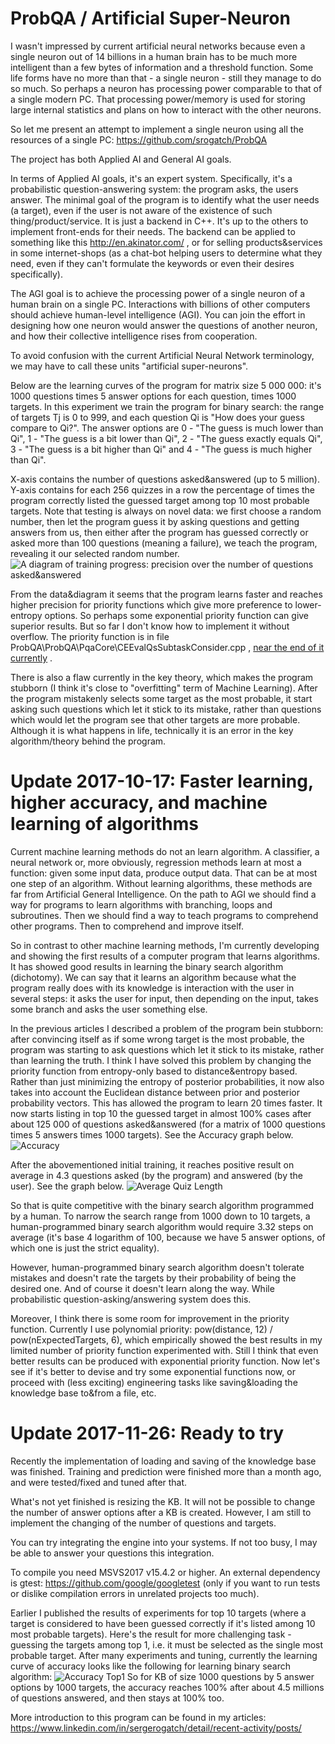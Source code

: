 # ProbQA / Artificial Super-Neuron
I wasn't impressed by current artificial neural networks because even a single neuron out of 14 billions in a human brain has to be much more intelligent than a few bytes of information and a threshold function. Some life forms have no more than that - a single neuron - still they manage to do so much. So perhaps a neuron has processing power comparable to that of a single modern PC. That processing power/memory is used for storing large internal statistics and plans on how to interact with the other neurons.

So let me present an attempt to implement a single neuron using all the resources of a single PC: https://github.com/srogatch/ProbQA

The project has both Applied AI and General AI goals.

In terms of Applied AI goals, it's an expert system. Specifically, it's a probabilistic question-answering system: the program asks, the users answer. The minimal goal of the program is to identify what the user needs (a target), even if the user is not aware of the existence of such thing/product/service. It is just a backend in C++. It's up to the others to implement front-ends for their needs. The backend can be applied to something like this http://en.akinator.com/ , or for selling products&services in some internet-shops (as a chat-bot helping users to determine what they need, even if they can't formulate the keywords or even their desires specifically).

The AGI goal is to achieve the processing power of a single neuron of a human brain on a single PC. Interactions with billions of other computers should achieve human-level intelligence (AGI). You can join the effort in designing how one neuron would answer the questions of another neuron, and how their collective intelligence rises from cooperation.

To avoid confusion with the current Artificial Neural Network terminology, we may have to call these units "artificial super-neurons".

Below are the learning curves of the program for matrix size 5 000 000: it's 1000 questions times 5 answer options for each question, times 1000 targets. In this experiment we train the program for binary search: the range of targets Tj is 0 to 999, and each question Qi is "How does your guess compare to Qi?". The answer options are 0 - "The guess is much lower than Qi", 1 - "The guess is a bit lower than Qi", 2 - "The guess exactly equals Qi", 3 - "The guess is a bit higher than Qi" and 4 - "The guess is much higher than Qi".

X-axis contains the number of questions asked&answered (up to 5 million). Y-axis contains for each 256 quizzes in a row the percentage of times the program correctly listed the guessed target among top 10 most probable targets. Note that testing is always on novel data: we first choose a random number, then let the program guess it by asking questions and getting answers from us, then either after the program has guessed correctly or asked more than 100 questions (meaning a failure), we teach the program, revealing it our selected random number.
![A diagram of training progress: precision over the number of questions asked&answered](https://raw.githubusercontent.com/srogatch/ProbQA/master/ProbQA/Notes/Metrics/TrainingProgress/AllPriorities.jpg)

From the data&diagram it seems that the program learns faster and reaches higher precision for priority functions which give more preference to lower-entropy options. So perhaps some exponential priority function can give superior results. But so far I don't know how to implement it without overflow. The priority function is in file ProbQA\ProbQA\PqaCore\CEEvalQsSubtaskConsider.cpp , [near the end of it currently](https://github.com/srogatch/ProbQA/blob/bb99aa26d1f27caa43a36b309a50beff6f8264ee/ProbQA/PqaCore/CEEvalQsSubtaskConsider.cpp#L111) .

There is also a flaw currently in the key theory, which makes the program stubborn (I think it's close to "overfitting" term of Machine Learning). After the program mistakenly selects some target as the most probable, it start asking such questions which let it stick to its mistake, rather than questions which would let the program see that other targets are more probable. Although it is what happens in life, technically it is an error in the key algorithm/theory behind the program.

# Update 2017-10-17: Faster learning, higher accuracy, and machine learning of algorithms
Current machine learning methods do not an learn algorithm. A classifier, a neural network or, more obviously, regression methods learn at most a function: given some input data, produce output data. That can be at most one step of an algorithm. Without learning algorithms, these methods are far from Artificial General Intelligence. On the path to AGI we should find a way for programs to learn algorithms with branching, loops and subroutines. Then we should find a way to teach programs to comprehend other programs. Then to comprehend and improve itself.

So in contrast to other machine learning methods, I'm currently developing and showing the first results of a computer program that learns algorithms. It has showed good results in learning the binary search algorithm (dichotomy). We can say that it learns an algorithm because what the program really does with its knowledge is interaction with the user in several steps: it asks the user for input, then depending on the input, takes some branch and asks the user something else.

In the previous articles I described a problem of the program bein stubborn: after convincing itself as if some wrong target is the most probable, the program was starting to ask questions which let it stick to its mistake, rather than learning the truth. I think I have solved this problem by changing the priority function from entropy-only based to distance&entropy based. Rather than just minimizing the entropy of posterior probabilities, it now also takes into account the Euclidean distance between prior and posterior probability vectors. This has allowed the program to learn 20 times faster. It now starts listing in top 10 the guessed target in almost 100% cases after about 125 000 of questions asked&answered (for a matrix of 1000 questions times 5 answers times 1000 targets). See the Accuracy graph below.
![Accuracy](https://raw.githubusercontent.com/srogatch/ProbQA/master/ProbQA/Notes/Metrics/TrainingProgress/D12_div_ET6_accuracy.jpg)

After the abovementioned initial training, it reaches positive result on average in 4.3 questions asked (by the program) and answered (by the user). See the graph below.
![Average Quiz Length](https://raw.githubusercontent.com/srogatch/ProbQA/master/ProbQA/Notes/Metrics/TrainingProgress/D12_div_ET6_quizLen.jpg)

So that is quite competitive with the binary search algorithm programmed by a human. To narrow the search range from 1000 down to 10 targets, a human-programmed binary search algorithm would require 3.32 steps on average (it's base 4 logarithm of 100, because we have 5 answer options, of which one is just the strict equality).

However, human-programmed binary search algorithm doesn't tolerate mistakes and doesn't rate the targets by their probability of being the desired one. And of course it doesn't learn along the way. While probabilistic question-asking/answering system does this.

Moreover, I think there is some room for improvement in the priority function. Currently I use polynomial priority: pow(distance, 12) / pow(nExpectedTargets, 6), which empirically showed the best results in my limited number of priority function experimented with. Still I think that even better results can be produced with exponential priority function. Now let's see if it's better to devise and try some exponential functions now, or proceed with (less exciting) engineering tasks like saving&loading the knowledge base to&from a file, etc.

# Update 2017-11-26: Ready to try
Recently the implementation of loading and saving of the knowledge base was finished. Training and prediction were finished more than a month ago, and were tested/fixed and tuned after that.

What's not yet finished is resizing the KB. It will not be possible to change the number of answer options after a KB is created. However, I am still to implement the changing of the number of questions and targets.

You can try integrating the engine into your systems. If not too busy, I may be able to answer your questions this integration.

To compile you need MSVS2017 v15.4.2 or higher. An external dependency is gtest: https://github.com/google/googletest (only if you want to run tests or dislike compilation errors in unrelated projects too much).

Earlier I published the results of experiments for top 10 targets (where a target is considered to have been guessed correctly if it's listed among 10 most probable targets). Here's the result for more challenging task - guessing the targets among top 1, i.e. it must be selected as the single most probable target. After many experiments and tuning, currently the learning curve of accuracy looks like the following for learning binary search algorithm:
![Accuracy Top1](https://raw.githubusercontent.com/srogatch/ProbQA/master/ProbQA/Notes/Metrics/TrainingProgress/top1/SquareCounts/lack/best_2017-11-19.png)
So for KB of size 1000 questions by 5 answer options by 1000 targets, the accuracy reaches 100% after about 4.5 millions of questions answered, and then stays at 100% too.

More introduction to this program can be found in my articles: https://www.linkedin.com/in/sergerogatch/detail/recent-activity/posts/
